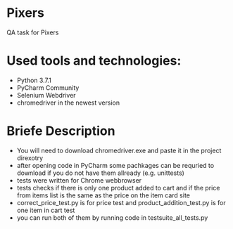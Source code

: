 # Pixers
QA task for Pixers
# Used tools and technologies:
- Python 3.7.1
- PyCharm Community
- Selenium Webdriver
- chromedriver in the newest version
# Briefe Description
- You will need to download chromedriver.exe and paste it in the project direxotry 
- after opening code in PyCharm some pachkages can be requried to download if you do not have them allready (e.g. unittests)
- tests were written for Chrome webbrowser
- tests checks if there is only one product added to cart and if the price from items list is the same as the price on the item card site
- correct_price_test.py is for price test and product_addition_test.py is for one item in cart test
- you can run both of them by running code in testsuite_all_tests.py
